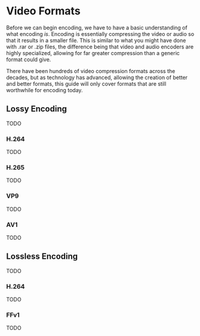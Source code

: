 # Video Formats

Before we can begin encoding, we have to have a basic understanding of what encoding _is_.
Encoding is essentially compressing the video or audio so that it results in a smaller file.
This is similar to what you might have done with .rar or .zip files, the difference being
that video and audio encoders are highly specialized, allowing for far greater compression
than a generic format could give.

There have been hundreds of video compression formats across the decades, but as technology has advanced,
allowing the creation of better and better formats, this guide will only cover formats that are still worthwhile
for encoding today.

## Lossy Encoding

TODO

### H.264

TODO

### H.265

TODO

### VP9

TODO

### AV1

TODO

## Lossless Encoding

TODO

### H.264

TODO

### FFv1

TODO
